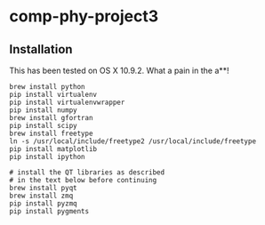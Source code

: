 # comp-phy-project3

## Installation

This has been tested on OS X  10.9.2. What a pain in the a**!

```
brew install python
pip install virtualenv
pip install virtualenvwrapper
pip install numpy
brew install gfortran
pip install scipy
brew install freetype
ln -s /usr/local/include/freetype2 /usr/local/include/freetype
pip install matplotlib
pip install ipython
 
# install the QT libraries as described 
# in the text below before continuing
brew install pyqt
brew install zmq
pip install pyzmq
pip install pygments
```